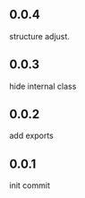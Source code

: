 ## 0.0.4
structure adjust.

## 0.0.3
hide internal class

## 0.0.2
add exports

## 0.0.1
init commit
